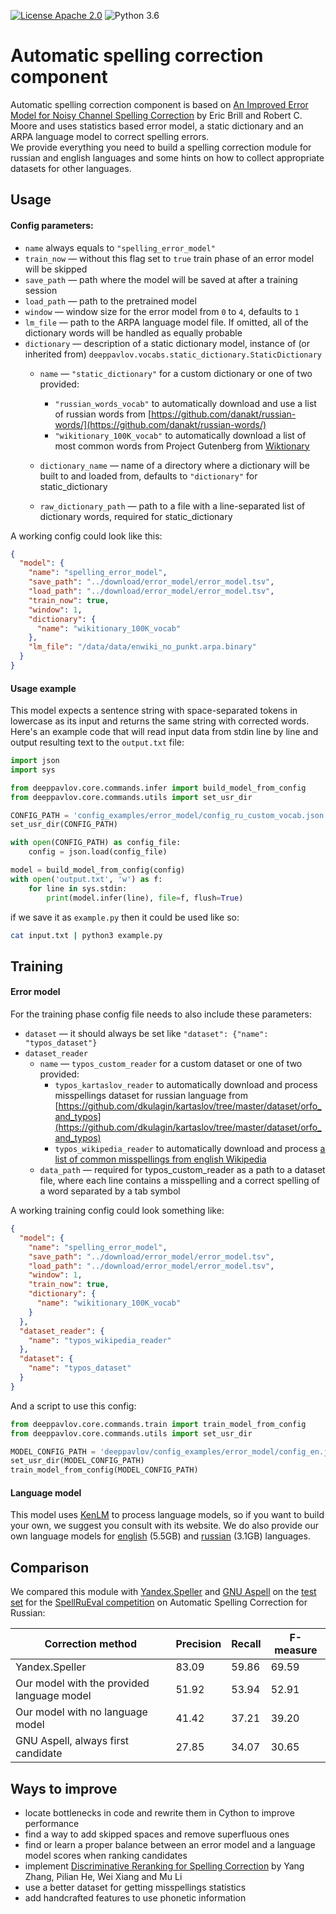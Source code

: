 [![License Apache 2.0](https://img.shields.io/badge/license-Apache%202.0-blue.svg)](/LICENSE.txt)
![Python 3.6](https://img.shields.io/badge/python-3.6-green.svg)

# Automatic spelling correction component

Automatic spelling correction component is based on
[An Improved Error Model for Noisy Channel Spelling Correction](http://www.aclweb.org/anthology/P00-1037)
by Eric Brill and Robert C. Moore and uses statistics based error model,
a static dictionary and an ARPA language model to correct spelling errors.  
We provide everything you need to build a spelling correction module for russian and english languages
and some hints on how to collect appropriate datasets for other languages.

## Usage

#### Config parameters:  
* `name` always equals to `"spelling_error_model"`
* `train_now` — without this flag set to `true` train phase of an error model will be skipped
* `save_path` — path where the model will be saved at after a training session
* `load_path` — path to the pretrained model
* `window` — window size for the error model from `0` to `4`, defaults to `1`
* `lm_file` — path to the ARPA language model file. If omitted, all of the dictionary words will be handled as equally probable
* `dictionary` — description of a static dictionary model, instance of (or inherited from) `deeppavlov.vocabs.static_dictionary.StaticDictionary`
    * `name` — `"static_dictionary"` for a custom dictionary or one of two provided:
        * `"russian_words_vocab"` to automatically download and use a list of russian words from [https://github.com/danakt/russian-words/](https://github.com/danakt/russian-words/)  
        * `"wikitionary_100K_vocab"` to automatically download a list of most common words from Project Gutenberg from [Wiktionary](https://en.wiktionary.org/wiki/Wiktionary:Frequency_lists#Project_Gutenberg)
     
    * `dictionary_name` — name of a directory where a dictionary will be built to and loaded from, defaults to `"dictionary"` for static_dictionary
    * `raw_dictionary_path` — path to a file with a line-separated list of dictionary words, required for static_dictionary

A working config could look like this:

```json
{
  "model": {
    "name": "spelling_error_model",
    "save_path": "../download/error_model/error_model.tsv",
    "load_path": "../download/error_model/error_model.tsv",
    "train_now": true,
    "window": 1,
    "dictionary": {
      "name": "wikitionary_100K_vocab"
    },
    "lm_file": "/data/data/enwiki_no_punkt.arpa.binary"
  }
}
```

#### Usage example
This model expects a sentence string with space-separated tokens in lowercase as its input and returns the same string with corrected words.
Here's an example code that will read input data from stdin line by line and output resulting text to the `output.txt` file:

```python
import json
import sys

from deeppavlov.core.commands.infer import build_model_from_config
from deeppavlov.core.commands.utils import set_usr_dir

CONFIG_PATH = 'config_examples/error_model/config_ru_custom_vocab.json'
set_usr_dir(CONFIG_PATH)

with open(CONFIG_PATH) as config_file:
    config = json.load(config_file)

model = build_model_from_config(config)
with open('output.txt', 'w') as f:
    for line in sys.stdin:
        print(model.infer(line), file=f, flush=True)
```

if we save it as `example.py` then it could be used like so:

```bash
cat input.txt | python3 example.py
```

## Training

#### Error model

For the training phase config file needs to also include these parameters:

* `dataset` — it should always be set like `"dataset": {"name": "typos_dataset"}`
* `dataset_reader`
    * `name` — `typos_custom_reader` for a custom dataset or one of two provided:
        * `typos_kartaslov_reader` to automatically download and process misspellings dataset for russian language from
         [https://github.com/dkulagin/kartaslov/tree/master/dataset/orfo_and_typos](https://github.com/dkulagin/kartaslov/tree/master/dataset/orfo_and_typos)
        * `typos_wikipedia_reader` to automatically download and process
         [a list of common misspellings from english Wikipedia](https://en.wikipedia.org/wiki/Wikipedia:Lists_of_common_misspellings/For_machines)
    * `data_path` — required for typos_custom_reader as a path to a dataset file,
     where each line contains a misspelling and a correct spelling of a word separated by a tab symbol

A working training config could look something like:

```json
{
  "model": {
    "name": "spelling_error_model",
    "save_path": "../download/error_model/error_model.tsv",
    "load_path": "../download/error_model/error_model.tsv",
    "window": 1,
    "train_now": true,
    "dictionary": {
      "name": "wikitionary_100K_vocab"
    }
  },
  "dataset_reader": {
    "name": "typos_wikipedia_reader"
  },
  "dataset": {
    "name": "typos_dataset"
  }
}
```

And a script to use this config:

```python
from deeppavlov.core.commands.train import train_model_from_config
from deeppavlov.core.commands.utils import set_usr_dir

MODEL_CONFIG_PATH = 'deeppavlov/config_examples/error_model/config_en.json'
set_usr_dir(MODEL_CONFIG_PATH)
train_model_from_config(MODEL_CONFIG_PATH)
```

#### Language model

This model uses [KenLM](http://kheafield.com/code/kenlm/) to process language models, so if you want to build your own,
we suggest you consult with its website. We do also provide our own language models for
[english](http://lnsigo.mipt.ru/export/lang_models/en_wiki_no_punkt.arpa.binary.gz) \(5.5GB\) and
[russian](http://lnsigo.mipt.ru/export/lang_models/ru_wiyalen_no_punkt.arpa.binary.gz) \(3.1GB\) languages.

## Comparison

We compared this module with [Yandex.Speller](http://api.yandex.ru/speller/) and [GNU Aspell](http://aspell.net/)
on the [test set](http://www.dialog-21.ru/media/3838/test_sample_testset.txt)
for the [SpellRuEval competition](http://www.dialog-21.ru/en/evaluation/2016/spelling_correction/) on Automatic Spelling Correction for Russian:

| Correction method                          | Precision | Recall | F-measure | 
|--------------------------------------------|-----------|--------|-----------|
| Yandex.Speller                             | 83.09     | 59.86  | 69.59     | 
| Our model with the provided language model | 51.92     | 53.94  | 52.91     | 
| Our model with no language model           | 41.42     | 37.21  | 39.20     | 
| GNU Aspell, always first candidate         | 27.85     | 34.07  | 30.65     |

## Ways to improve

* locate bottlenecks in code and rewrite them in Cython to improve performance
* find a way to add skipped spaces and remove superfluous ones
* find or learn a proper balance between an error model and a language model scores when ranking candidates
* implement [Discriminative Reranking for Spelling Correction](http://www.aclweb.org/anthology/Y06-1009)
by Yang Zhang, Pilian He, Wei Xiang and Mu Li
* use a better dataset for getting misspellings statistics
* add handcrafted features to use phonetic information
